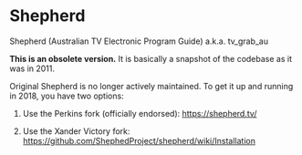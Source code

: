 # Shepherd
Shepherd (Australian TV Electronic Program Guide) a.k.a. tv_grab_au

**This is an obsolete version.** It is basically a snapshot of the codebase as it was in 2011.

Original Shepherd is no longer actively maintained. To get it up and running in 2018, you have two options:

1. Use the Perkins fork (officially endorsed): https://shepherd.tv/

2. Use the Xander Victory fork: https://github.com/ShephedProject/shepherd/wiki/Installation
